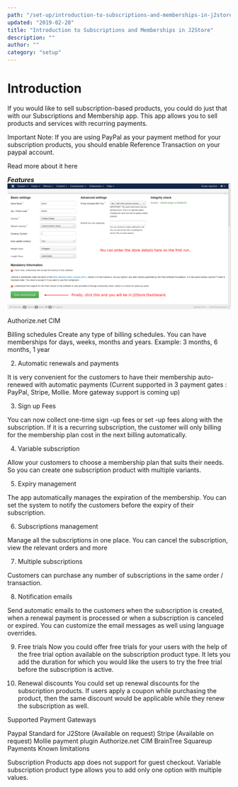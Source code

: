 ```yaml
---
path: "/set-up/introduction-to-subscriptions-and-memberships-in-j2store"
updated: "2019-02-20"
title: "Introduction to Subscriptions and Memberships in J2Store"
description: ""
author: ""
category: "setup"
---
```

# Introduction

If you would like to sell subscription-based products, you could do just that with our Subscriptions and Membership app. This app allows you to sell products and services with recurring payments.

Important Note: If you are using PayPal as your payment method for your subscription products, you should enable Reference Transaction on your paypal account.

Read more about it here

_**Features**_
![Retainful Logo](../../images/getting-started/Installation/Installation-configenterdetails.png)![]()


<link-text url="https://www.j2store.org/extensions/authorize-net-plugin.html" rel="noopener" target ="_blank_">Authorize.net CIM</link-text>

Billing schedules
Create any type of billing schedules. You can have memberships for days, weeks, months and years. Example: 3 months, 6 months, 1 year

2. Automatic renewals and payments

It is very convenient for the customers to have their membership auto-renewed with automatic payments (Current supported in 3 payment gates : PayPal, Stripe, Mollie. More gateway support is coming up)

3. Sign up Fees

You can now collect one-time sign -up fees or set -up fees along with the subscription. If it is a recurring subscription, the customer will only billing for the membership plan cost in the next billing automatically.

4. Variable subscription

Allow your customers to choose a membership plan that suits their needs. So you can create one subscription product with multiple variants.

5. Expiry management

The app automatically manages the expiration of the membership. You can set the system to notify the customers before the expiry of their subscription.

6. Subscriptions management

Manage all the subscriptions in one place. You can cancel the subscription, view the relevant orders and more

7. Multiple subscriptions

Customers can purchase any number of subscriptions in the same order / transaction.

8. Notification emails

Send automatic emails to the customers when the subscription is created, when a renewal payment is processed or when a subscription is canceled or expired. You can customize the email messages as well using language overrides.

9. Free trials
Now you could offer free trials for your users with the help of the free trial option available on the subscription product type. It lets you add the duration for which you would like the users to try the free trial before the subscription is active.

10. Renewal discounts
You could set up renewal discounts for the subscription products. If users apply a coupon while purchasing the product, then the same discount would be applicable while they renew the subscription as well.

Supported Payment Gateways

Paypal Standard for J2Store (Available on request)
Stripe (Available on request)
Mollie payment plugin
Authorize.net CIM
BrainTree
Squareup Payments
Known limitations

Subscription Products app does not support for guest checkout.
Variable subscription product type allows you to add only one option with multiple values.
 	